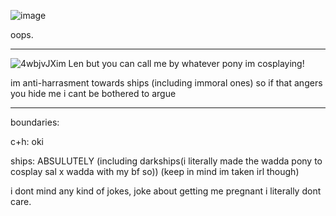 ![image](https://github.com/LenoLen/LenoLen/assets/155751119/0b747a3a-29b5-4ce7-9d60-fe0d77062f65)

oops.
***


![4wbjvJX](https://github.com/LenoLen/LenoLen/assets/155751119/95e7b2c4-d218-4919-8c74-2a73e3576b48)im Len but you can call me by whatever pony im cosplaying!

im anti-harrasment towards ships (including immoral ones) so if that angers you hide me i cant be bothered to argue
***
boundaries:

c+h: oki

ships: ABSULUTELY (including darkships(i literally made the wadda pony to cosplay sal x wadda with my bf so)) (keep in mind im taken irl though)

i dont mind any kind of jokes, joke about getting me pregnant i literally dont care.
